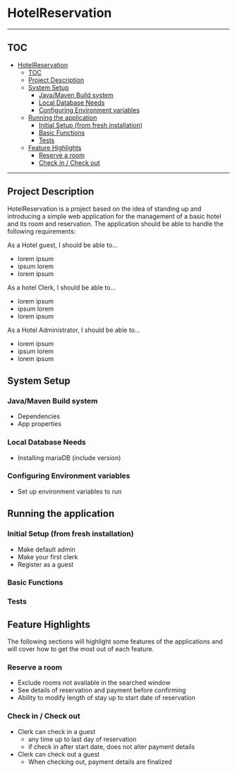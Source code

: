 # HotelReservation

---

## TOC

<!-- TOC -->
* [HotelReservation](#hotelreservation)
  * [TOC](#toc)
  * [Project Description](#project-description)
  * [System Setup](#system-setup)
    * [Java/Maven Build system](#javamaven-build-system)
    * [Local Database Needs](#local-database-needs)
    * [Configuring Environment variables](#configuring-environment-variables)
  * [Running the application](#running-the-application)
    * [Initial Setup (from fresh installation)](#initial-setup-from-fresh-installation)
    * [Basic Functions](#basic-functions)
    * [Tests](#tests)
  * [Feature Highlights](#feature-highlights)
    * [Reserve a room](#reserve-a-room)
    * [Check in / Check out](#check-in--check-out)
<!-- TOC -->

---
## Project Description

HotelReservation is a project based on the idea of standing up and introducing a
simple web application for the management of a basic hotel and its room and 
reservation.  The application should be able to handle the following requirements:

As a Hotel guest, I should be able to...
- lorem ipsum
- ipsum lorem
- lorem ipsum

As a hotel Clerk, I should be able to...
- lorem ipsum
- ipsum lorem
- lorem ipsum

As a Hotel Administrator, I should be able to...
- lorem ipsum
- ipsum lorem
- lorem ipsum

## System Setup

### Java/Maven Build system

  - Dependencies
  - App properties

### Local Database Needs

  - Installing mariaDB (include version)

### Configuring Environment variables

  - Set up environment variables to run

## Running the application

### Initial Setup (from fresh installation)

  - Make default admin
  - Make your first clerk
  - Register as a guest

### Basic Functions

### Tests

## Feature Highlights

The following sections will highlight some features of the applications and will
cover how to get the most out of each feature.

### Reserve a room

  - Exclude rooms not available in the searched window
  - See details of reservation and payment before confirming
  - Ability to modify length of stay up to start date of reservation

### Check in / Check out

  - Clerk can check in a guest
    - any time up to last day of reservation
    - if check in after start date, does not alter payment details
  - Clerk can check out a guest
    - When checking out, payment details are finalized
